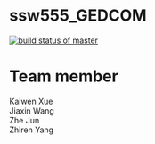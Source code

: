 # ssw555_GEDCOM
[![build status of master](https://travis-ci.org/kxue4/ssw555_GEDCOM.svg?branch=master)](https://travis-ci.org/kxue4/ssw555_GEDCOM) 

# Team member
Kaiwen Xue  
Jiaxin Wang  
Zhe Jun  
Zhiren Yang